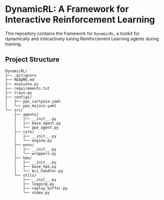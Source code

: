 # DynamicRL: A Framework for Interactive Reinforcement Learning

This repository contains the framework for `DynamicRL`, a toolkit for dynamically and interactively tuning Reinforcement Learning agents during training.

## Project Structure

```text
DynamicRL/
├── .gitignore
├── README.md
├── evaluate.py
├── requirements.txt
├── train.py
├── configs/
│   ├── ppo_cartpole.yaml
│   └── ppo_mujoco.yaml
└── src/
    ├── agents/
    │   ├── __init__.py
    │   ├── base_agent.py
    │   └── ppo_agent.py
    ├── core/
    │   ├── __init__.py
    │   └── engine.py
    ├── envs/
    │   ├── __init__.py
    │   └── wrappers.py
    ├── hpo/
    │   ├── __init__.py
    │   ├── base_hpo.py
    │   └── bci_handler.py
    └── utils/
        ├── __init__.py
        ├── logging.py
        ├── replay_buffer.py
        └── video.py
